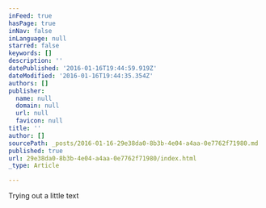 ```yaml
---
inFeed: true
hasPage: true
inNav: false
inLanguage: null
starred: false
keywords: []
description: ''
datePublished: '2016-01-16T19:44:59.919Z'
dateModified: '2016-01-16T19:44:35.354Z'
authors: []
publisher:
  name: null
  domain: null
  url: null
  favicon: null
title: ''
author: []
sourcePath: _posts/2016-01-16-29e38da0-8b3b-4e04-a4aa-0e7762f71980.md
published: true
url: 29e38da0-8b3b-4e04-a4aa-0e7762f71980/index.html
_type: Article

---
```

Trying out a little text